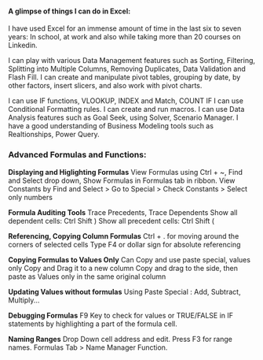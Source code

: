 #### A glimpse of things I can do in Excel:

I have used Excel for an immense amount of time in the last six to seven years: 
In school, at work and also while taking more than 20 courses on Linkedin. 

I can play with various Data Management features such as Sorting, Filtering, Splitting into Multiple Columns, Removing Duplicates, Data Validation and Flash Fill.
I can create and manipulate pivot tables, grouping by date, by other factors, insert slicers, and also work with pivot charts. 

I can use IF functions, VLOOKUP, INDEX and Match, COUNT IF
I can use Conditional Formatting rules. 
I can create and run macros.
I can use Data Analysis features such as Goal Seek, using Solver, Scenario Manager. 
I have a good understanding of Business Modeling tools such as Realtionships, Power Query.





### Advanced Formulas and Functions: 
**Displaying and Higlighting Formulas**
View Formulas using Ctrl + ~, Find and Select drop down, Show Formulas in Formulas tab in ribbon. 
View Constants by Find and Select > Go to Special > Check Constants > Select only numbers

**Formula Auditing Tools**
Trace Precedents, Trace Dependents
Show all dependent cells: Ctrl Shift )
Show all precedent cells: Ctrl Shift (

**Referencing, Copying Column Formulas**
Ctrl + . for moving around the corners of selected cells
Type F4 or dollar sign for absolute referencing

**Copying Formulas to Values Only**
Can Copy and use paste special, values only
Copy and Drag it to a new column
Copy and drag to the side, then paste as Values only in the same original column

**Updating Values without formulas**
Using Paste Special : Add, Subtract, Multiply...

**Debugging Formulas**
F9 Key to check for values or TRUE/FALSE in IF statements by highlighting a part of the formula cell. 

**Naming Ranges**
Drop Down cell address and edit. 
Press F3 for range names. 
Formulas Tab > Name Manager Function.


